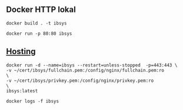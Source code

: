 ## Docker HTTP lokal
    docker build . -t ibsys

    docker run -p 80:80 ibsys

## [Hosting](http://get-your-bike-production-plan.de)

    docker run -d --name=ibsys --restart=unless-stopped  -p=443:443 \
    -v ~/cert/ibsys/fullchain.pem:/config/nginx/fullchain.pem:ro          \
    -v ~/cert/ibsys/privkey.pem:/config/nginx/privkey.pem:ro              \
    ibsys:latest

    docker logs -f ibsys
